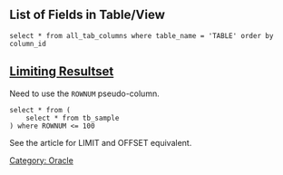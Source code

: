 List of Fields in Table/View
----------------------------

    select * from all_tab_columns where table_name = 'TABLE' order by column_id

[Limiting Resultset](http://www.oracle.com/technetwork/issue-archive/2006/06-sep/o56asktom-086197.html)
-------------------------------------------------------------------------------------------------------

Need to use the `ROWNUM` pseudo-column.

    select * from (
        select * from tb_sample
    ) where ROWNUM <= 100

See the article for LIMIT and OFFSET equivalent.


[Category: Oracle](Category:_Oracle "wikilink")
